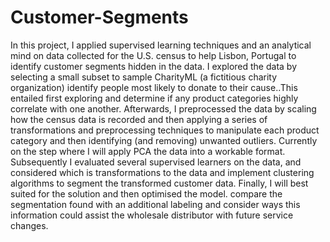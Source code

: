 # Customer-Segments
 In this project, I applied supervised learning techniques and an analytical mind on data collected for the U.S. census to help Lisbon, Portugal to identify customer segments hidden in the data. I explored the data by selecting a small subset to sample  CharityML (a fictitious charity organization) identify people most likely to donate to their cause..This entailed first exploring and determine if any product categories highly correlate with one another. Afterwards, I preprocessed the data by scaling  how the census data is recorded and then applying a series of transformations and preprocessing techniques to manipulate each product category and then identifying (and removing) unwanted outliers. Currently on the step where I will apply PCA  the data into a workable format. Subsequently I evaluated several supervised learners on the data, and considered which is transformations to the data and implement clustering algorithms to segment the transformed customer data. Finally, I will  best suited for the solution and then optimised the model. compare the segmentation found with an additional labeling and consider ways this information could assist the wholesale distributor with future service changes.
